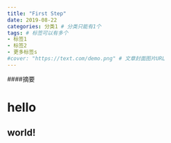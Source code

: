 ```yaml
---
title: "First Step"
date: 2019-08-22
categories: 分类1 # 分类只能有1个
tags: # 标签可以有多个
- 标签1
- 标签2
- 更多标签s
#cover: "https://text.com/demo.png" # 文章封面图片URL
---
```


####摘要
<!-- more -->
# hello
## world!
